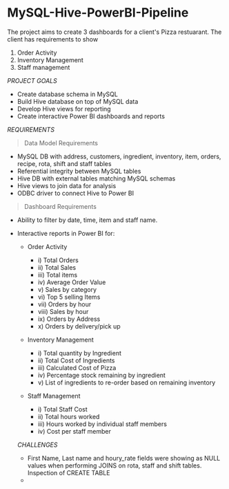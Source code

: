# MySQL-Hive-PowerBI-Pipeline

The project aims to create 3 dashboards for a client's Pizza restuarant. The client has requirements to show 
1. Order Activity
2. Inventory Management
3. Staff management

*PROJECT GOALS*
- Create database schema in MySQL
- Build Hive database on top of MySQL data
- Develop Hive views for reporting
- Create interactive Power BI dashboards and reports

*REQUIREMENTS*
> Data Model Requirements
* MySQL DB with address, customers, ingredient, inventory, item, orders, recipe, rota, shift and staff tables
* Referential integrity between MySQL tables
* Hive DB with external tables matching MySQL schemas
* Hive views to join data for analysis 
* ODBC driver to connect Hive to Power BI

  
> Dashboard Requirements
* Ability to filter by date, time, item and staff name.
* Interactive reports in Power BI for:
  * Order Activity
     * i) Total Orders
     * ii) Total Sales
     * iii) Total items
     * iv) Average Order Value
     * v) Sales by category
     * vi) Top 5 selling Items
     * vii) Orders by hour
     * viii) Sales by hour
     * ix) Orders by Address
     * x) Orders by delivery/pick up
       
  * Inventory Management
    * i) Total quantity by Ingredient
    * ii) Total Cost of Ingredients
    * iii) Calculated Cost of Pizza
    * iv) Percentage stock remaining by ingredient
    * v) List of ingredients to re-order based on remaining inventory

  * Staff Management
    * i)  Total Staff Cost
    * ii) Total hours worked
    * iii) Hours worked by individual staff members
    * iv) Cost per staff member

  *CHALLENGES*
  - First Name, Last name and houry_rate fields were showing as NULL values when performing JOINS on rota, staff and shift tables. Inspection of CREATE TABLE 
  - 
         
